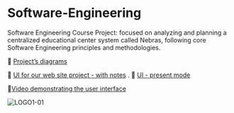 # Software-Engineering

Software Engineering Course Project: focused on analyzing and planning a centralized educational center system called Nebras, following core Software Engineering principles and methodologies.

🔷 [Project’s diagrams](https://night-tea-b45.notion.site/Project-s-diagrams-8ee67498a5194a45ad17afd8f4bcc418?pvs=4)<br />

🔷 [UI for our web site project - with notes](https://app.visily.ai/projects/9e9f441d-f5ea-4384-85fc-170508559266/boards/956756)
.
🔷 [UI - present mode ](https://app.visily.ai/projects/9e9f441d-f5ea-4384-85fc-170508559266/boards/956756/presenter?play-mode=All%20screens)<br />

🔷[Video demonstrating the user interface](https://drive.google.com/file/d/1bMzrqk7A_bBfl56sBaReGSz3mWiOQ5fC/view?usp=sharing)<br />

![LOGO1-01](https://github.com/shahdqalalweh/Software-Engineering/assets/146375137/6809bfea-518d-48f5-8a78-ce3ee6bfacfe)



